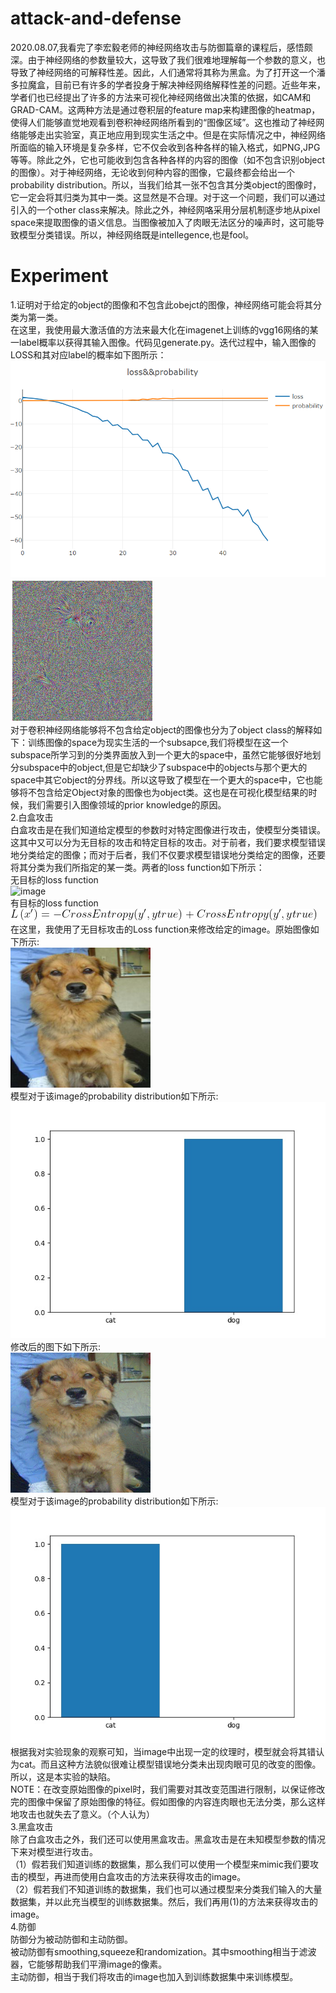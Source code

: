 # attack-and-defense
2020.08.07,我看完了李宏毅老师的神经网络攻击与防御篇章的课程后，感悟颇深。由于神经网络的参数量较大，这导致了我们很难地理解每一个参数的意义，也导致了神经网络的可解释性差。因此，人们通常将其称为黑盒。为了打开这一个潘多拉魔盒，目前已有许多的学者投身于解决神经网络解释性差的问题。近些年来，学者们也已经提出了许多的方法来可视化神经网络做出决策的依据，如CAM和GRAD-CAM。这两种方法是通过卷积层的feature map来构建图像的heatmap，使得人们能够直觉地观看到卷积神经网络所看到的“图像区域”。这也推动了神经网络能够走出实验室，真正地应用到现实生活之中。但是在实际情况之中，神经网络所面临的输入环境是复杂多样，它不仅会收到各种各样的输入格式，如PNG,JPG等等。除此之外，它也可能收到包含各种各样的内容的图像（如不包含识别object的图像）。对于神经网络，无论收到何种内容的图像，它最终都会给出一个probability distribution。所以，当我们给其一张不包含其分类object的图像时，它一定会将其归类为其中一类。这显然是不合理。对于这一个问题，我们可以通过引入的一个other class来解决。除此之外，神经网咯采用分层机制逐步地从pixel space来提取图像的语义信息。当图像被加入了肉眼无法区分的噪声时，这可能导致模型分类错误。所以，神经网络既是intellegence,也是fool。
# Experiment
1.证明对于给定的object的图像和不包含此obejct的图像，神经网络可能会将其分类为第一类。  
在这里，我使用最大激活值的方法来最大化在imagenet上训练的vgg16网络的某一label概率以获得其输入图像。代码见generate.py。迭代过程中，输入图像的LOSS和其对应label的概率如下图所示：  
![image](image/loss&&probability.PNG)  
![image](image/visdom_image.jpg)  
对于卷积神经网络能够将不包含给定object的图像也分为了object class的解释如下：训练图像的space为现实生活的一个subsapce,我们将模型在这一个subspace所学习到的分类界面放入到一个更大的space中，虽然它能够很好地划分subspace中的object,但是它却缺少了subspace中的objects与那个更大的space中其它object的分界线。所以这导致了模型在一个更大的space中，它也能够将不包含给定Object对象的图像也为object类。这也是在可视化模型结果的时候，我们需要引入图像领域的prior knowledge的原因。  
2.白盒攻击  
白盒攻击是在我们知道给定模型的参数时对特定图像进行攻击，使模型分类错误。这其中又可以分为无目标的攻击和特定目标的攻击。对于前者，我们要求模型错误地分类给定的图像；而对于后者，我们不仅要求模型错误地分类给定的图像，还要将其分类为我们所指定的某一类。两者的loss function如下所示：  
无目标的loss function  
![image](data/non_target.gif)  
有目标的loss function  
![image](data/target.gif)  
在这里，我使用了无目标攻击的Loss function来修改给定的image。原始图像如下所示:  
![image](data/raw.jpg)  
模型对于该image的probability distribution如下所示:  
![image](data/raw_probability_distribution.jpg)  
修改后的图下如下所示:  
![image](data/res.jpg)  
模型对于该image的probability distribution如下所示:  
![image](data/probability_distribution.jpg)  
根据我对实验现象的观察可知，当image中出现一定的纹理时，模型就会将其错认为cat。而且这种方法貌似很难让模型错误地分类未出现肉眼可见的改变的图像。所以，这是本实验的缺陷。  
NOTE：在改变原始图像的pixel时，我们需要对其改变范围进行限制，以保证修改完的图像中保留了原始图像的特征。假如图像的内容连肉眼也无法分类，那么这样地攻击也就失去了意义。（个人认为）  
3.黑盒攻击  
除了白盒攻击之外，我们还可以使用黑盒攻击。黑盒攻击是在未知模型参数的情况下来对模型进行攻击。  
（1）假若我们知道训练的数据集，那么我们可以使用一个模型来mimic我们要攻击的模型，再进而使用白盒攻击的方法来获得攻击的image。  
（2）假若我们不知道训练的数据集，我们也可以通过模型来分类我们输入的大量数据集，并以此充当模型的训练数据集。然后，我们再用(1)的方法来获得攻击的image。  
4.防御  
防御分为被动防御和主动防御。  
被动防御有smoothing,squeeze和randomization。其中smoothing相当于滤波器，它能够帮助我们平滑image的像素。  
主动防御，相当于我们将攻击的image也加入到训练数据集中来训练模型。
